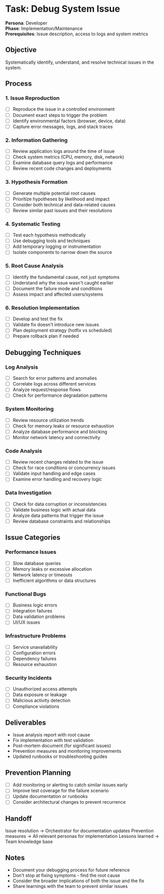 # Task: Debug System Issue

**Persona**: Developer  
**Phase**: Implementation/Maintenance  
**Prerequisites**: Issue description, access to logs and system metrics

## Objective
Systematically identify, understand, and resolve technical issues in the system.

## Process

### 1. Issue Reproduction
- [ ] Reproduce the issue in a controlled environment
- [ ] Document exact steps to trigger the problem
- [ ] Identify environmental factors (browser, device, data)
- [ ] Capture error messages, logs, and stack traces

### 2. Information Gathering
- [ ] Review application logs around the time of issue
- [ ] Check system metrics (CPU, memory, disk, network)
- [ ] Examine database query logs and performance
- [ ] Review recent code changes and deployments

### 3. Hypothesis Formation
- [ ] Generate multiple potential root causes
- [ ] Prioritize hypotheses by likelihood and impact
- [ ] Consider both technical and data-related causes
- [ ] Review similar past issues and their resolutions

### 4. Systematic Testing
- [ ] Test each hypothesis methodically
- [ ] Use debugging tools and techniques
- [ ] Add temporary logging or instrumentation
- [ ] Isolate components to narrow down the source

### 5. Root Cause Analysis
- [ ] Identify the fundamental cause, not just symptoms
- [ ] Understand why the issue wasn't caught earlier
- [ ] Document the failure mode and conditions
- [ ] Assess impact and affected users/systems

### 6. Resolution Implementation
- [ ] Develop and test the fix
- [ ] Validate fix doesn't introduce new issues
- [ ] Plan deployment strategy (hotfix vs scheduled)
- [ ] Prepare rollback plan if needed

## Debugging Techniques

### Log Analysis
- [ ] Search for error patterns and anomalies
- [ ] Correlate logs across different services
- [ ] Analyze request/response flows
- [ ] Check for performance degradation patterns

### System Monitoring
- [ ] Review resource utilization trends
- [ ] Check for memory leaks or resource exhaustion
- [ ] Analyze database performance and blocking
- [ ] Monitor network latency and connectivity

### Code Analysis
- [ ] Review recent changes related to the issue
- [ ] Check for race conditions or concurrency issues
- [ ] Validate input handling and edge cases
- [ ] Examine error handling and recovery logic

### Data Investigation
- [ ] Check for data corruption or inconsistencies
- [ ] Validate business logic with actual data
- [ ] Analyze data patterns that trigger the issue
- [ ] Review database constraints and relationships

## Issue Categories

### Performance Issues
- [ ] Slow database queries
- [ ] Memory leaks or excessive allocation
- [ ] Network latency or timeouts
- [ ] Inefficient algorithms or data structures

### Functional Bugs
- [ ] Business logic errors
- [ ] Integration failures
- [ ] Data validation problems
- [ ] UI/UX issues

### Infrastructure Problems
- [ ] Service unavailability
- [ ] Configuration errors
- [ ] Dependency failures
- [ ] Resource exhaustion

### Security Incidents
- [ ] Unauthorized access attempts
- [ ] Data exposure or leakage
- [ ] Malicious activity detection
- [ ] Compliance violations

## Deliverables
- Issue analysis report with root cause
- Fix implementation with test validation
- Post-mortem document (for significant issues)
- Prevention measures and monitoring improvements
- Updated runbooks or troubleshooting guides

## Prevention Planning
- [ ] Add monitoring or alerting to catch similar issues early
- [ ] Improve test coverage for the failure scenario
- [ ] Update documentation or runbooks
- [ ] Consider architectural changes to prevent recurrence

## Handoff
Issue resolution → Orchestrator for documentation updates
Prevention measures → All relevant personas for implementation
Lessons learned → Team knowledge base

## Notes
- Document your debugging process for future reference
- Don't stop at fixing symptoms - find the root cause
- Consider the broader implications of both the issue and the fix
- Share learnings with the team to prevent similar issues